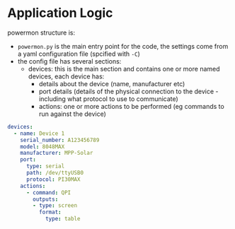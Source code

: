 # Application Logic

powermon structure is:

* `powermon.py` is the main entry point for the code, the settings come from a yaml configuration file (spcified with `-C`)
* the config file has several sections:
    * devices: this is the main section and contains one or more named devices, each device has:
        * details about the device (name, manufacturer etc)
        * port details (details of the physical connection to the device - including what protocol to use to communicate)
        * actions: one or more actions to be performed (eg commands to run against the device) 

```yaml title='example config file'
devices:
  - name: Device 1
    serial_number: A123456789
    model: 8048MAX
    manufacturer: MPP-Solar
    port:
      type: serial
      path: /dev/ttyUSB0
      protocol: PI30MAX
    actions:
      - command: QPI
        outputs:
        - type: screen
          format: 
            type: table
```